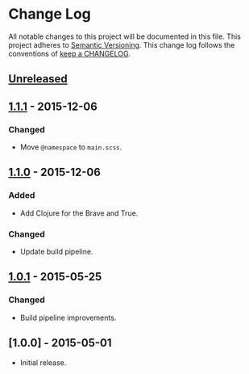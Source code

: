 # Change Log

All notable changes to this project will be documented in this file.
This project adheres to [Semantic Versioning](http://semver.org/).
This change log follows the conventions of
[keep a CHANGELOG](http://keepachangelog.com/).

## [Unreleased][Unreleased]

## [1.1.1] - 2015-12-06

### Changed

- Move `@namespace` to `main.scss`.

## [1.1.0] - 2015-12-06

### Added

- Add Clojure for the Brave and True.

### Changed

- Update build pipeline.

## [1.0.1] - 2015-05-25

### Changed

- Build pipeline improvements.

## [1.0.0] - 2015-05-01

- Initial release.

[Unreleased]: https://github.com/razor-x/userstyles/compare/v1.1.1...HEAD
[1.1.1]: https://github.com/razor-x/userstyles/compare/v1.1.0...v1.1.1
[1.1.0]: https://github.com/razor-x/userstyles/compare/v1.0.1...v1.1.0
[1.0.1]: https://github.com/razor-x/userstyles/compare/v1.0.0...v1.0.1
